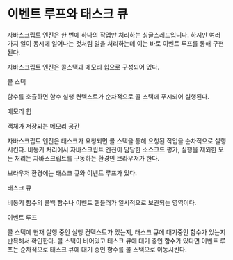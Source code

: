 # 이벤트 루프와 태스크 큐

자바스크립트 엔진은 한 번에 하나의 작업만 처리하는 싱글스레드입니다. 하지만 여러 가지 일이 동시에 일어나는 것처럼 일을 처리하는데 이는 바로 이벤트 루프를 통해 구현된다.

자바스크립트 엔진은 콜스택과 메모리 힙으로 구성되어 있다.

콜 스택 

함수를 호출하면 함수 실행 컨텍스트가 순차적으로 콜 스택에 푸시되어 실행된다. 

메모리 힙

객체가 저장되는 메모리 공간

자바스크립트 엔진은 태스크가 요청되면 콜 스택을 통해 요청된 작업을 순차적으로 실행시킨다. 비동기 처리에서 자바스크립트 엔진이 담당한 소스코드 평가, 실행을 제외한 모든 처리는 자바스크립트를 구동하는 환경인 브라우저가 한다.

브라우저 환경에는 태스크 큐와 이벤트 루프가 있다.

태스크 큐

비동기 함수의 콜백 함수나 이벤트 핸들러가 일시적으로 보관되는 영역이다.

이벤트 루프

콜 스택에 현재 실행 중인 실행 컨텍스트가 있는지, 태스크 큐에 대기중인 함수가 있는지 반복해서 확인한다. 콜 스택이 비어있고 태스크 큐에 대기 중인 함수가 있다면 이벤트 루프는 순차적으로 태스크 큐에 대기 중인 함수를 콜 스택으로 이동시킨다. 